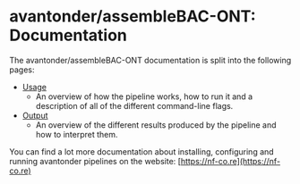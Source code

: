 # avantonder/assembleBAC-ONT: Documentation

The avantonder/assembleBAC-ONT documentation is split into the following pages:

- [Usage](usage.md)
  - An overview of how the pipeline works, how to run it and a description of all of the different command-line flags.
- [Output](output.md)
  - An overview of the different results produced by the pipeline and how to interpret them.

You can find a lot more documentation about installing, configuring and running avantonder pipelines on the website: [https://nf-co.re](https://nf-co.re)
